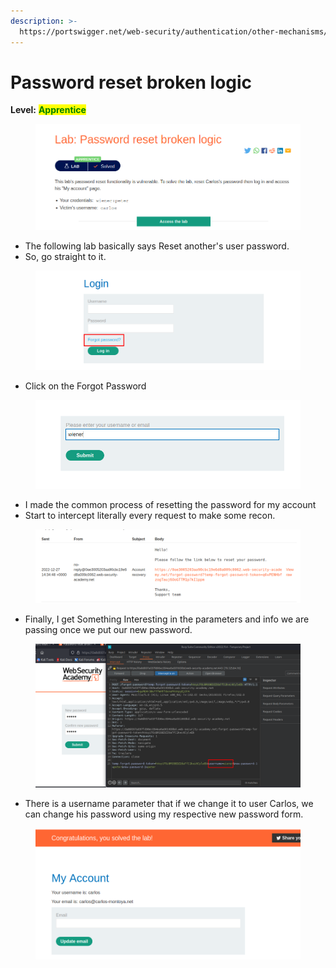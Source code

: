 ```yaml
---
description: >-
  https://portswigger.net/web-security/authentication/other-mechanisms/lab-password-reset-broken-logic
---
```


# Password reset broken logic

**Level:** <mark style="color:green;">**Apprentice**</mark>

<figure><img src="../../../../../.gitbook/assets/Password_reset_logic1.png" alt=""><figcaption></figcaption></figure>

* The following lab basically says Reset another's user password.
* So, go straight to it.

<figure><img src="../../../../../.gitbook/assets/Password_reset_logic2.png.png" alt=""><figcaption></figcaption></figure>

* Click on the Forgot Password

<figure><img src="../../../../../.gitbook/assets/Password_reset_logic3.png" alt=""><figcaption></figcaption></figure>

* I made the common process of resetting the password for my account
* Start to intercept literally every request to make some recon.

<figure><img src="../../../../../.gitbook/assets/Password_reset_logic4.png" alt=""><figcaption></figcaption></figure>

* Finally, I get Something Interesting in the parameters and info we are passing once we put our new password.

<figure><img src="../../../../../.gitbook/assets/Password_reset_logic5.png" alt=""><figcaption></figcaption></figure>

* There is a username parameter that if we change it to user Carlos, we can change his password using my respective new password form.

<figure><img src="../../../../../.gitbook/assets/Password_reset_logic6.png" alt=""><figcaption></figcaption></figure>
